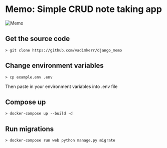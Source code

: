 # Memo: Simple CRUD note taking app

![Memo](https://i.imgur.com/CVXvasd.png)

## Get the source code
```
> git clone https://github.com/vadimkerr/django_memo
```

## Change environment variables
```
> cp example.env .env
```
Then paste in your environment variables into .env file

## Compose up
```
> docker-compose up --build -d
```

## Run migrations
```
> docker-compose run web python manage.py migrate
```
